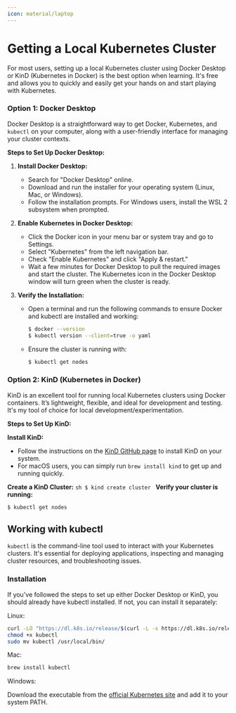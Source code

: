 ```yaml
---
icon: material/laptop
---
```


# Getting a Local Kubernetes Cluster

For most users, setting up a local Kubernetes cluster using Docker Desktop or KinD (Kubernetes in Docker) is the best option when learning. It's free and allows you to quickly and easily get your hands on and start playing with Kubernetes.

### Option 1: Docker Desktop

Docker Desktop is a straightforward way to get Docker, Kubernetes, and `kubectl` on your computer, along with a user-friendly interface for managing your cluster contexts.

**Steps to Set Up Docker Desktop:**

1. **Install Docker Desktop:**
   - Search for "Docker Desktop" online.
   - Download and run the installer for your operating system (Linux, Mac, or Windows).
   - Follow the installation prompts. For Windows users, install the WSL 2 subsystem when prompted.

2. **Enable Kubernetes in Docker Desktop:**
   - Click the Docker icon in your menu bar or system tray and go to Settings.
   - Select "Kubernetes" from the left navigation bar.
   - Check "Enable Kubernetes" and click "Apply & restart."
   - Wait a few minutes for Docker Desktop to pull the required images and start the cluster. The Kubernetes icon in the Docker Desktop window will turn green when the cluster is ready.

3. **Verify the Installation:**
   - Open a terminal and run the following commands to ensure Docker and kubectl are installed and working:
     ```sh
     $ docker --version
     $ kubectl version --client=true -o yaml
     ```
   - Ensure the cluster is running with:
     ```sh
     $ kubectl get nodes
     ```

### Option 2: KinD (Kubernetes in Docker)

KinD is an excellent tool for running local Kubernetes clusters using Docker containers. It’s lightweight, flexible, and ideal for development and testing. It's my tool of choice for local development/experimentation.

**Steps to Set Up KinD:**

**Install KinD:**

   - Follow the instructions on the [KinD GitHub page](https://kind.sigs.k8s.io/) to install KinD on your system.
   - For macOS users, you can simply run `brew install kind` to get up and running quickly.

**Create a KinD Cluster:**
     ```sh
     $ kind create cluster
     ```
**Verify your cluster is running:**
```sh
$ kubectl get nodes
```

## Working with kubectl
`kubectl` is the command-line tool used to interact with your Kubernetes clusters. It's essential for deploying applications, inspecting and managing cluster resources, and troubleshooting issues.

### Installation
If you've followed the steps to set up either Docker Desktop or KinD, you should already have kubectl installed. If not, you can install it separately:

Linux:

``` sh
curl -LO "https://dl.k8s.io/release/$(curl -L -s https://dl.k8s.io/release/stable.txt)/bin/linux/amd64/kubectl"
chmod +x kubectl
sudo mv kubectl /usr/local/bin/
```
Mac:

``` sh
brew install kubectl
```

Windows:

Download the executable from the [official Kubernetes site](https://kubernetes.io/docs/tasks/tools/install-kubectl-windows/) and add it to your system PATH.
